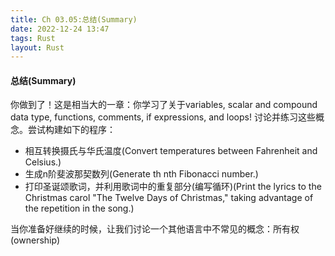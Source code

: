 ```yaml
---
title: Ch 03.05:总结(Summary)
date: 2022-12-24 13:47
tags: Rust
layout: Rust
---
```

#### 总结(Summary)

你做到了！这是相当大的一章：你学习了关于variables, scalar and compound data type, functions, comments, if expressions, and loops! 讨论并练习这些概念。尝试构建如下的程序：

* 相互转换摄氏与华氏温度(Convert temperatures between Fahrenheit and Celsius.)
* 生成n阶斐波那契数列(Generate th nth Fibonacci number.)
* 打印圣诞颂歌词，并利用歌词中的重复部分(编写循环)(Print the lyrics to the Christmas carol "The Twelve Days of Christmas," taking advantage of the repetition in the song.)

当你准备好继续的时候，让我们讨论一个其他语言中不常见的概念：所有权(ownership)

